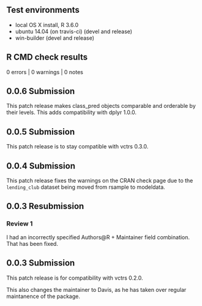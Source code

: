 ## Test environments
* local OS X install, R 3.6.0
* ubuntu 14.04 (on travis-ci) (devel and release)
* win-builder (devel and release)

## R CMD check results

0 errors | 0 warnings | 0 notes

## 0.0.6 Submission

This patch release makes class_pred objects comparable and orderable by their levels. This adds compatibility with dplyr 1.0.0.

## 0.0.5 Submission

This patch release is to stay compatible with vctrs 0.3.0.

## 0.0.4 Submission

This patch release fixes the warnings on the CRAN check page due to the `lending_club` dataset being moved from rsample to modeldata.

## 0.0.3 Resubmission

### Review 1

I had an incorrectly specified Authors@R + Maintainer field combination. That
has been fixed.

## 0.0.3 Submission

This patch release is for compatibility with vctrs 0.2.0.

This also changes the maintainer to Davis, as he has taken over regular 
maintanence of the package.
